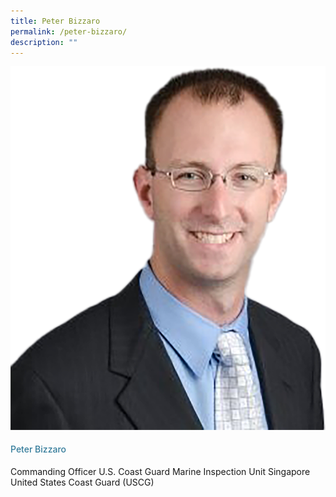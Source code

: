 ```yaml
---
title: Peter Bizzaro
permalink: /peter-bizzaro/
description: ""
---
```

<div class="row">
<div class="col is-3">
<img src="/images/Speakers_23/Session1p1/peter bizzaro.png">
</div>
<div class="col is-9 speaker-details">
<h4>Peter Bizzaro </h4>
<p>Commanding Officer U.S. Coast Guard Marine Inspection Unit Singapore <br>United States Coast Guard (USCG)
<br>
</p>
<p></p>
</div>
</div>


					
<style type="text/css"> 
    .is-left{
      text-align: left;
    }
    h4{
      font-weight: 500; 
      color: #337B9A !important;
    }
     .speaker-details p { text-align: justified; }
  </style>
